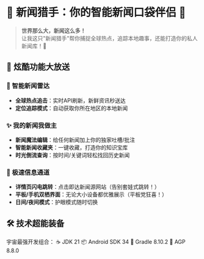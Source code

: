 # 📱 新闻猎手：你的智能新闻口袋伴侣 🚀

> **世界那么大，新闻这么多！**  
> 让我这只"新闻猎手"帮你捕捉全球热点，追踪本地趣事，还能打造你的私人新闻库！🌈

## 🌟 炫酷功能大放送

### 📡 智能新闻雷达
- **全球热点追击**：实时API刷新，新鲜资讯秒送达
- **定位追踪模式**：自动获取你所在地区的本地新闻

### ✨ 我的新闻我做主
- **新闻魔法编辑**：给任何新闻加上你的独家吐槽/批注
- **智能新闻收藏夹**：一键收藏，打造你的知识宝库
- **时光倒流查询**：按时间/关键词轻松找回历史新闻

### 🚀 极速信息通道
- **详情页闪电跳转**：点击即达新闻源网站（告别套娃式跳转！）
- **平板/手机双栖界面**：无论大小设备都优雅展示（平板党狂喜！）
- **日间/夜间模式**：护眼模式随时切换

## 🛠️ 技术超能装备
宇宙最强开发组合：
☕ JDK 21 
📦 Android SDK 34 
🧩 Gradle 8.10.2 
🚀 AGP 8.8.0
